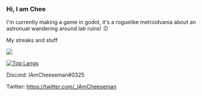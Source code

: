 ### Hi, I am Chee

<!--
**IAmCheeseman/IAmCheeseman** is a ✨ _special_ ✨ repository because its `README.md` (this file) appears on your GitHub profile.

Here are some ideas to get you started:
a
- 🔭 I’m currently working on ...
- 🌱 I’m currently learning ...
- 👯 I’m looking to collaborate on ...
- 🤔 I’m looking for help with ...
- 💬 Ask me about ...
- 📫 How to reach me: ...
- 😄 Pronouns: ...
- ⚡ Fun fact: ...
-->

I'm currently making a game in godot, it's a roguelike metroidvania about an astronuat wandering around lab ruins! :D

My streaks and stuff

![](https://github-readme-streak-stats.herokuapp.com/?user=IAmCheeseman&hide_border=true)

[![Top Langs](https://github-readme-stats.vercel.app/api/top-langs/?username=IAmCheeseman&layout=compact&langs_count=6)](https://github.com/anuraghazra/github-readme-stats)



Discord: IAmCheeseman#0325

Twitter: https://twitter.com/_IAmCheeseman
